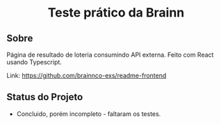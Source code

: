 <h1 align="center">
     Teste prático da Brainn
</h1>

##  Sobre
Página de resultado de loteria consumindo API externa. Feito com React usando Typescript.

Link: https://github.com/brainnco-exs/readme-frontend

##  Status do Projeto
- Concluido, porém incompleto - faltaram os testes.
